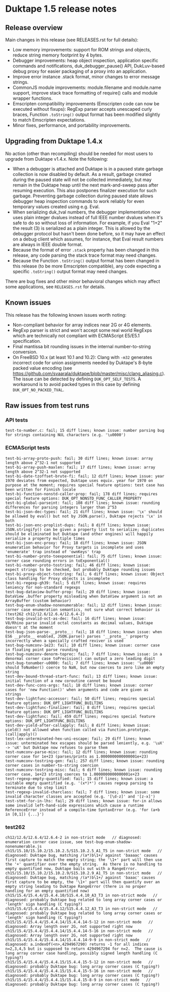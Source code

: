 # Duktape 1.5 release notes

## Release overview

Main changes in this release (see RELEASES.rst for full details):

-   Low memory improvements: support for ROM strings and objects, reduce
    string memory footprint by 4 bytes.
-   Debugger improvements: heap object inspection, application specific
    commands and notifications, duk_debugger_pause() API, DukLuv-based
    debug proxy for easier packaging of a proxy into an application.
-   Improve error instance .stack format, minor changes to error message
    strings.
-   CommonJS module improvements: module.filename and module.name
    support, improve stack trace formatting of require() calls and
    module wrapper functions.
-   Emscripten compatibility improvements (Emscripten code can now be
    executed without fixups): RegExp parser accepts unescaped curly
    braces, Function `.toString()` output format has been modified
    slightly to match Emscripten expectations.
-   Minor fixes, performance, and portability improvements.

## Upgrading from Duktape 1.4.x

No action (other than recompiling) should be needed for most users to
upgrade from Duktape v1.4.x. Note the following:

-   When a debugger is attached and Duktape is in a paused state garbage
    collection is now disabled by default. As a result, garbage created
    during the paused state will not be collected immediately, but may
    remain in the Duktape heap until the next mark-and-sweep pass after
    resuming execution. This also postpones finalizer execution for such
    garbage. Preventing garbage collection during paused state allows
    debugger heap inspection commands to work reliably for even
    temporary values created using e.g. Eval.
-   When serializing duk_tval numbers, the debugger implementation now
    uses plain integer dvalues instead of full IEEE number dvalues when
    it\'s safe to do so without loss of information. For example, if you
    Eval \"1+2\" the result (3) is serialized as a plain integer. This
    is allowed by the debugger protocol but hasn\'t been done before, so
    it may have an effect on a debug client which assumes, for instance,
    that Eval result numbers are always in IEEE double format.
-   Because the format of error `.stack` property has been changed in
    this release, any code parsing the stack trace format may need
    changes.
-   Because the Function `.toString()` output format has been changed in
    this release (to be more Emscripten compatible), any code expecting
    a specific `.toString()` output format may need changes.

There are bug fixes and other minor behavioral changes which may affect
some applications, see `RELEASES.rst` for details.

## Known issues

This release has the following known issues worth noting:

-   Non-compliant behavior for array indices near 2G or 4G elements.
-   RegExp parser is strict and won\'t accept some real world RegExps
    which are technically not compliant with ECMAScript E5/E5.1
    specification.
-   Final mantissa bit rounding issues in the internal number-to-string
    conversion.
-   On FreeBSD 10.x (at least 10.1 and 10.2): Clang with `-m32`
    generates incorrect code for union assignments needed by Duktape\'s
    8-byte packed value encoding (see
    <https://github.com/svaarala/duktape/blob/master/misc/clang_aliasing.c>).
    The issue can be detected by defining `DUK_OPT_SELF_TESTS`. A
    workaround is to avoid packed types in this case by defining
    `DUK_OPT_NO_PACKED_TVAL`.

## Raw issues from test runs

### API tests

    test-to-number.c: fail; 15 diff lines; known issue: number parsing bug for strings containing NUL characters (e.g. '\u0000')

### ECMAScript tests

    test-bi-array-proto-push: fail; 30 diff lines; known issue: array length above 2^32-1 not supported
    test-bi-array-push-maxlen: fail; 17 diff lines; known issue: array length above 2^32-1 not supported
    test-bi-date-tzoffset-brute-fi: fail; 12 diff lines; known issue: year 1970 deviates from expected, Duktape uses equiv. year for 1970 on purpose at the moment; requires special feature options: test case has been written for Finnish locale
    test-bi-function-nonstd-caller-prop: fail; 178 diff lines; requires special feature options: DUK_OPT_NONSTD_FUNC_CALLER_PROPERTY
    test-bi-global-parseint: fail; 108 diff lines; known issue: rounding differences for parsing integers larger than 2^53
    test-bi-json-dec-types: fail; 21 diff lines; known issue: '\x' should be allowed by eval() but not by JSON.parse(), Duktape rejects '\x' in both
    test-bi-json-enc-proplist-dups: fail; 8 diff lines; known issue: JSON.stringify() can be given a property list to serialize; duplicates should be eliminated but Duktape (and other engines) will happily serialize a property multiple times
    test-bi-json-enc-proxy: fail; 18 diff lines; known issue: JSON enumeration behavior for Proxy targets is incomplete and uses 'enumerate' trap instead of 'ownKeys' trap
    test-bi-number-proto-toexponential: fail; 75 diff lines; known issue: corner case rounding errors in toExponential()
    test-bi-number-proto-tostring: fail; 46 diff lines; known issue: expect strings to be checked, but probably Duktape rounding issues
    test-bi-proxy-object-tostring: fail; 6 diff lines; known issue: Object class handling for Proxy objects is incomplete
    test-bi-regexp-gh39: fail; 5 diff lines; known issue: requires leniency for non-standard regexps
    test-bug-dataview-buffer-prop: fail; 20 diff lines; known issue: DataView .buffer property misleading when DataView argument is not an ArrayBuffer (custom behavior)
    test-bug-enum-shadow-nonenumerable: fail; 12 diff lines; known issue: corner case enumeration semantics, not sure what correct behavior is (test262 ch12/12.6/12.6.4/12.6.4-2)
    test-bug-invalid-oct-as-dec: fail; 16 diff lines; known issue: V8/Rhino parse invalid octal constants as decimal values, Duktape doesn't at the moment
    test-bug-json-parse-__proto__: fail; 18 diff lines; known issue: when ES6 __proto__ enabled, JSON.parse() parses '__proto__' property incorrectly when a specially crafted reviver is used
    test-bug-numconv-1e23: fail; 10 diff lines; known issue: corner case in floating point parse rounding
    test-bug-numconv-denorm-toprec: fail; 7 diff lines; known issue: in a denormal corner case toPrecision() can output a zero leading digit
    test-bug-tonumber-u0000: fail; 7 diff lines; known issue: '\u0000' should ToNumber() coerce to NaN, but now coerces to zero like an empty string
    test-dev-bound-thread-start-func: fail; 13 diff lines; known issue: initial function of a new coroutine cannot be bound
    test-dev-func-cons-args: fail; 18 diff lines; known issue: corner cases for 'new Function()' when arguments and code are given as strings
    test-dev-lightfunc-accessor: fail; 50 diff lines; requires special feature options: DUK_OPT_LIGHTFUNC_BUILTINS
    test-dev-lightfunc-finalizer: fail; 8 diff lines; requires special feature options: DUK_OPT_LIGHTFUNC_BUILTINS
    test-dev-lightfunc: fail; 459 diff lines; requires special feature options: DUK_OPT_LIGHTFUNC_BUILTINS
    test-dev-yield-after-callapply: fail; 8 diff lines; known issue: yield() not allowed when function called via Function.prototype.(call|apply)()
    test-lex-unterminated-hex-uni-escape: fail; 29 diff lines; known issue: unterminated hex escapes should be parsed leniently, e.g. '\uX' -> 'uX' but Duktape now refuses to parse them
    test-numconv-parse-misc: fail; 12 diff lines; known issue: rounding corner case for 1e+23 (parses/prints as 1.0000000000000001e+23)
    test-numconv-tostring-gen: fail; 257 diff lines; known issue: rounding corner cases in number-to-string coercion
    test-numconv-tostring-misc: fail; 6 diff lines; known issue: rounding corner case, 1e+23 string coerces to 1.0000000000000001e+23
    test-regexp-empty-quantified: fail; 15 diff lines; known issue: a suitable empty quantified (e.g. '(x*)*') causes regexp parsing to terminate due to step limit
    test-regexp-invalid-charclass: fail; 7 diff lines; known issue: some invalid character classes are accepted (e.g. '[\d-z]' and '[z-x]')
    test-stmt-for-in-lhs: fail; 29 diff lines; known issue: for-in allows some invalid left-hand-side expressions which cause a runtime ReferenceError instead of a compile-time SyntaxError (e.g. 'for (a+b in [0,1]) {...}')

### test262

    ch12/12.6/12.6.4/12.6.4-2 in non-strict mode   // diagnosed: enumeration corner case issue, see test-bug-enum-shadow-nonenumerable.js
    ch15/15.10/15.10.2/15.10.2.5/S15.10.2.5_A1_T5 in non-strict mode   // diagnosed: Duktape bug, matching /(a*)b\1+/ against 'baaaac' causes first capture to match the empty string; the '\1+' part will then use the '+' quantifier over the empty string.  As there is no handling to empty quantified now, Duktape bails out with a RangeError.
    ch15/15.10/15.10.2/15.10.2.9/S15.10.2.9_A1_T5 in non-strict mode   // diagnosed: Duktape bug, matching /(a*)b\1+/ against 'baaac' causes first capture to be empty, the '\1+' part will then quantify over an empty string leading to Duktape RangeError (there is no proper handling for an empty quantified now)
    ch15/15.4/15.4.4/15.4.4.10/S15.4.4.10_A3_T3 in non-strict mode   // diagnosed: probably Duktape bug related to long array corner cases or 'length' sign handling (C typing?)
    ch15/15.4/15.4.4/15.4.4.12/S15.4.4.12_A3_T3 in non-strict mode   // diagnosed: probably Duktape bug related to long array corner cases or 'length' sign handling (C typing?)
    ch15/15.4/15.4.4/15.4.4.14/15.4.4.14-5-12 in non-strict mode   // diagnosed: Array length over 2G, not supported right now
    ch15/15.4/15.4.4/15.4.4.14/15.4.4.14-5-16 in non-strict mode   // diagnosed: Array length over 2G, not supported right now
    ch15/15.4/15.4.4/15.4.4.14/15.4.4.14-9-9 in non-strict mode   // diagnosed: a.indexOf(<n>,4294967290) returns -1 for all indices n=2,3,4,5 but is supposed to return 4294967294 for n=2.  The cause is long array corner case handling, possibly signed length handling (C typing?)
    ch15/15.4/15.4.4/15.4.4.15/15.4.4.15-5-12 in non-strict mode   // diagnosed: probably Duktape bug: long array corner cases (C typing?)
    ch15/15.4/15.4.4/15.4.4.15/15.4.4.15-5-16 in non-strict mode   // diagnosed: probably Duktape bug: long array corner cases (C typing?)
    ch15/15.4/15.4.4/15.4.4.15/15.4.4.15-8-9 in non-strict mode   // diagnosed: probably Duktape bug: long array corner cases (C typing?)
